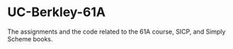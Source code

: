 # UC-Berkley-61A
The assignments and the code related to the 61A course, SICP, and Simply Scheme books.

